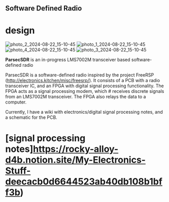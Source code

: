 ## Software Defined Radio
# design

![photo_2_2024-08-22_15-10-45](https://github.com/user-attachments/assets/5f3f4303-b7dd-4c44-8b58-6d5381c36e84)
![photo_1_2024-08-22_15-10-45](https://github.com/user-attachments/assets/416b9e23-fe46-4483-8b0e-bbb9f1c5adac)
![photo_4_2024-08-22_15-10-45](https://github.com/user-attachments/assets/5265ecf2-79cd-4574-b42c-5c158c669335)
![photo_3_2024-08-22_15-10-45](https://github.com/user-attachments/assets/7f2767c0-76ea-4c3d-8c0d-52f7a4c8ddc2)


**ParsecSDR** is an in-progress LMS7002M transceiver based software-defined radio

ParsecSDR is a software-defined radio inspired by the project FreeRSP (http://electronics.kitchen/misc/freesrp/). It consists of a PCB with a radio transceiver IC, and an FPGA with digital signal processing functionality. The FPGA acts as a signal processing modem, which # receives discrete signals from an LMS7002M transceiver. The FPGA also relays the data to a computer.

Currently, I have a wiki with electronics/digital signal processing notes, and a schematic for the PCB.

# [signal processing notes]https://rocky-alloy-d4b.notion.site/My-Electronics-Stuff-deecacb0d6644523ab40db108b1bff3b)
